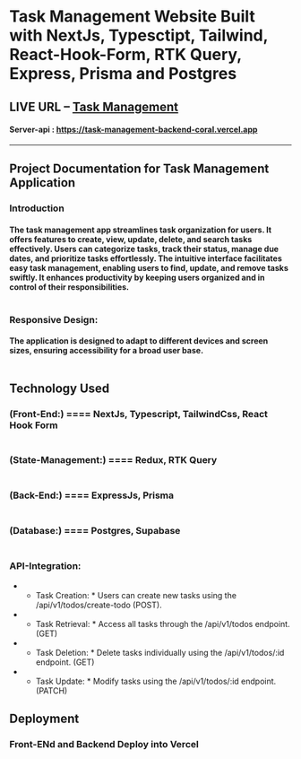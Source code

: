 # Task Management Website Built with NextJs, Typesctipt, Tailwind, React-Hook-Form, RTK Query, Express, Prisma and Postgres

## LIVE URL – <a href="https://task-management-eight-eosin.vercel.app/" rel="noopener" target="_blank">Task Management</a>

#### Server-api : https://task-management-backend-coral.vercel.app

---

## Project Documentation for Task Management Application

### Introduction

#### The task management app streamlines task organization for users. It offers features to create, view, update, delete, and search tasks effectively. Users can categorize tasks, track their status, manage due dates, and prioritize tasks effortlessly. The intuitive interface facilitates easy task management, enabling users to find, update, and remove tasks swiftly. It enhances productivity by keeping users organized and in control of their responsibilities.<br> <br>


### Responsive Design:

#### The application is designed to adapt to different devices and screen sizes, ensuring accessibility for a broad user base. <br> <br>

## Technology Used

### (Front-End:) ==== NextJs, Typescript, TailwindCss, React Hook Form <br> <br>

### (State-Management:) ==== Redux, RTK Query <br> <br>

### (Back-End:) ==== ExpressJs, Prisma <br> <br>

### (Database:) ==== Postgres, Supabase <br> <br>

### API-Integration:

- - Task Creation: \* Users can create new tasks using the /api/v1/todos/create-todo (POST).
- - Task Retrieval: \* Access all tasks through the /api/v1/todos endpoint. (GET)
- - Task Deletion: \* Delete tasks individually using the /api/v1/todos/:id endpoint. (GET)
- - Task Update: \* Modify tasks using the /api/v1/todos/:id endpoint. (PATCH)

## Deployment

### Front-ENd and Backend Deploy into Vercel
